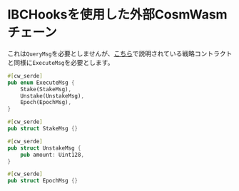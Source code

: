 # IBCHooksを使用した外部CosmWasmチェーン

これは`QueryMsg`を必要としませんが、[こちら](https://github.com/UnUniFi/gitbook/blob/main/develop/iya-strategy/strategy.md)で説明されている戦略コントラクトと同様に`ExecuteMsg`を必要とします。

```rust
#[cw_serde]
pub enum ExecuteMsg {
    Stake(StakeMsg),
    Unstake(UnstakeMsg),
    Epoch(EpochMsg),
}

#[cw_serde]
pub struct StakeMsg {}

#[cw_serde]
pub struct UnstakeMsg {
    pub amount: Uint128,
}

#[cw_serde]
pub struct EpochMsg {}
```
